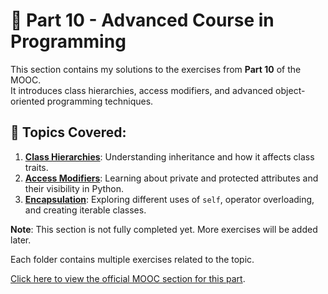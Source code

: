 # 📂 Part 10 - Advanced Course in Programming

This section contains my solutions to the exercises from **Part 10** of the MOOC.  
It introduces class hierarchies, access modifiers, and advanced object-oriented programming techniques.

## 📌 Topics Covered:
1. [**Class Hierarchies**](https://github.com/MadalenaAndrade/Python-Learning-Exercises/tree/main/Part-10-Advanced-Course-in-Programming/1_Class_Hierarchies): Understanding inheritance and how it affects class traits.
2. [**Access Modifiers**](https://github.com/MadalenaAndrade/Python-Learning-Exercises/tree/main/Part-10-Advanced-Course-in-Programming/2_Objects_as_Attributes): Learning about private and protected attributes and their visibility in Python.
3. [**Encapsulation**](https://github.com/MadalenaAndrade/Python-Learning-Exercises/tree/main/Part-10-Advanced-Course-in-Programming/3_OOP_Techniques): Exploring different uses of `self`, operator overloading, and creating iterable classes.

__Note__: This section is not fully completed yet. More exercises will be added later.

Each folder contains multiple exercises related to the topic.

[Click here to view the official MOOC section for this part](https://programming-24.mooc.fi/part-10).
